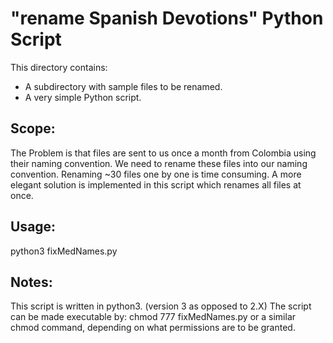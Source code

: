 # "rename Spanish Devotions" Python Script

This directory contains:
* A subdirectory with sample files to be renamed.
* A very simple Python script.

## Scope:
The Problem is that files are sent to us once a month from Colombia using their naming convention.  We need to rename these files into our naming convention.
Renaming ~30 files one by one is time consuming.  A more elegant solution is implemented in this script which renames all files at once.

## Usage:
python3 fixMedNames.py

## Notes:
This script is written in python3.  (version 3 as opposed to 2.X)
The script can be made executable by: chmod 777 fixMedNames.py or a similar chmod command, depending on what permissions are to be granted.


